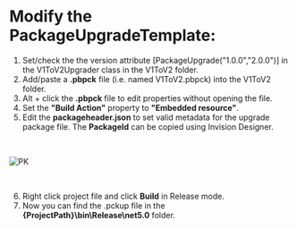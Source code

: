 # Modify the PackageUpgradeTemplate:

1. Set/check the the version attribute [PackageUpgrade("1.0.0","2.0.0")] in the V1ToV2Upgrader class in the V1ToV2 folder.
2. Add/paste a **.pbpck** file (i.e. named V1ToV2.pbpck) into the V1ToV2 folder.
3. Alt + click the **.pbpck** file to edit properties without opening the file.
4. Set the **"Build Action"** property to **"Embedded resource"**.
5. Edit the **packageheader.json** to set valid metadata for the upgrade package file. The **PackageId** can be copied using Invision Designer.


<br/>

![PK](https://profitbasedocs.blob.core.windows.net/images/PackDoc%20(2).png)

<br/>


6. Right click project file and click **Build** in Release mode.
7. Now you can find the .pckup file in the **{ProjectPath}\bin\Release\net5.0** folder.  


